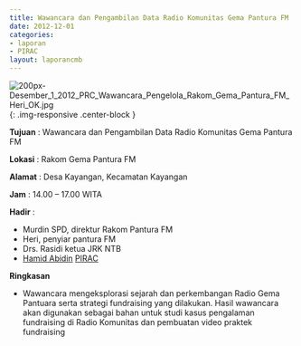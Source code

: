 ```yaml
---
title: Wawancara dan Pengambilan Data Radio Komunitas Gema Pantura FM
date: 2012-12-01
categories:
- laporan
- PIRAC
layout: laporancmb
---
```



![200px-Desember_1_2012_PRC_Wawancara_Pengelola_Rakom_Gema_Pantura_FM_Heri_OK.jpg](/uploads/200px-Desember_1_2012_PRC_Wawancara_Pengelola_Rakom_Gema_Pantura_FM_Heri_OK.jpg){: .img-responsive .center-block }


**Tujuan** : Wawancara dan Pengambilan Data Radio Komunitas Gema Pantura FM 

**Lokasi** : Rakom Gema Pantura FM 

**Alamat** : Desa Kayangan, Kecamatan Kayangan 

**Jam** : 14.00 – 17.00 WITA 

**Hadir** :
* Murdin SPD, direktur Rakom Pantura FM
* Heri, penyiar pantura FM
* Drs. Rasidi ketua JRK NTB
* [Hamid Abidin](http://wiki.ciptamedia.org/wiki/Hamid_Abidin) [PIRAC](http://wiki.ciptamedia.org/wiki/PIRAC)

**Ringkasan**  
* Wawancara mengeksplorasi sejarah dan perkembangan Radio Gema Pantuara serta strategi fundraising yang dilakukan. Hasil wawancara akan digunakan sebagai bahan untuk studi kasus pengalaman fundraising di Radio Komunitas dan pembuatan video praktek fundraising 
